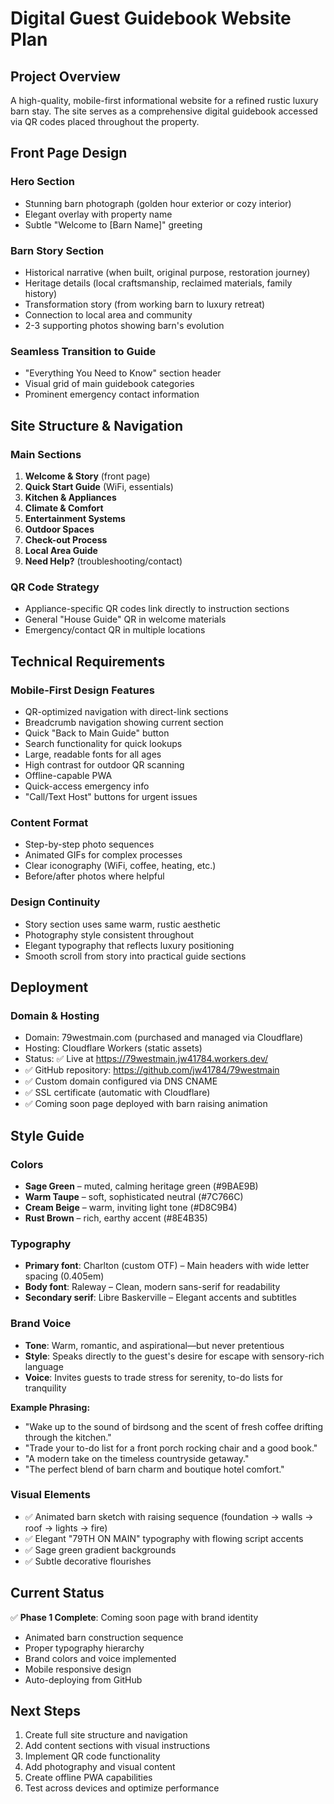 # Digital Guest Guidebook Website Plan

## Project Overview
A high-quality, mobile-first informational website for a refined rustic luxury barn stay. The site serves as a comprehensive digital guidebook accessed via QR codes placed throughout the property.

## Front Page Design

### Hero Section
- Stunning barn photograph (golden hour exterior or cozy interior)
- Elegant overlay with property name
- Subtle "Welcome to [Barn Name]" greeting

### Barn Story Section
- Historical narrative (when built, original purpose, restoration journey)
- Heritage details (local craftsmanship, reclaimed materials, family history)
- Transformation story (from working barn to luxury retreat)
- Connection to local area and community
- 2-3 supporting photos showing barn's evolution

### Seamless Transition to Guide
- "Everything You Need to Know" section header
- Visual grid of main guidebook categories
- Prominent emergency contact information

## Site Structure & Navigation

### Main Sections
1. **Welcome & Story** (front page)
2. **Quick Start Guide** (WiFi, essentials)
3. **Kitchen & Appliances**
4. **Climate & Comfort**
5. **Entertainment Systems**
6. **Outdoor Spaces**
7. **Check-out Process**
8. **Local Area Guide**
9. **Need Help?** (troubleshooting/contact)

### QR Code Strategy
- Appliance-specific QR codes link directly to instruction sections
- General "House Guide" QR in welcome materials
- Emergency/contact QR in multiple locations

## Technical Requirements

### Mobile-First Design Features
- QR-optimized navigation with direct-link sections
- Breadcrumb navigation showing current section
- Quick "Back to Main Guide" button
- Search functionality for quick lookups
- Large, readable fonts for all ages
- High contrast for outdoor QR scanning
- Offline-capable PWA
- Quick-access emergency info
- "Call/Text Host" buttons for urgent issues

### Content Format
- Step-by-step photo sequences
- Animated GIFs for complex processes
- Clear iconography (WiFi, coffee, heating, etc.)
- Before/after photos where helpful

### Design Continuity
- Story section uses same warm, rustic aesthetic
- Photography style consistent throughout
- Elegant typography that reflects luxury positioning
- Smooth scroll from story into practical guide sections

## Deployment

### Domain & Hosting
- Domain: 79westmain.com (purchased and managed via Cloudflare)
- Hosting: Cloudflare Workers (static assets)
- Status: ✅ Live at https://79westmain.jw41784.workers.dev/
- ✅ GitHub repository: https://github.com/jw41784/79westmain
- ✅ Custom domain configured via DNS CNAME
- ✅ SSL certificate (automatic with Cloudflare)
- ✅ Coming soon page deployed with barn raising animation

## Style Guide

### Colors
- **Sage Green** – muted, calming heritage green (#9BAE9B)
- **Warm Taupe** – soft, sophisticated neutral (#7C766C)
- **Cream Beige** – warm, inviting light tone (#D8C9B4)  
- **Rust Brown** – rich, earthy accent (#8E4B35)

### Typography
- **Primary font**: Charlton (custom OTF) – Main headers with wide letter spacing (0.405em)
- **Body font**: Raleway – Clean, modern sans-serif for readability
- **Secondary serif**: Libre Baskerville – Elegant accents and subtitles

### Brand Voice
- **Tone**: Warm, romantic, and aspirational—but never pretentious
- **Style**: Speaks directly to the guest's desire for escape with sensory-rich language
- **Voice**: Invites guests to trade stress for serenity, to-do lists for tranquility

**Example Phrasing:**
- "Wake up to the sound of birdsong and the scent of fresh coffee drifting through the kitchen."
- "Trade your to-do list for a front porch rocking chair and a good book."
- "A modern take on the timeless countryside getaway."
- "The perfect blend of barn charm and boutique hotel comfort."

### Visual Elements
- ✅ Animated barn sketch with raising sequence (foundation → walls → roof → lights → fire)
- ✅ Elegant "79TH ON MAIN" typography with flowing script accents
- ✅ Sage green gradient backgrounds
- ✅ Subtle decorative flourishes

## Current Status
✅ **Phase 1 Complete**: Coming soon page with brand identity
- Animated barn construction sequence
- Proper typography hierarchy
- Brand colors and voice implemented
- Mobile responsive design
- Auto-deploying from GitHub

## Next Steps
1. Create full site structure and navigation
2. Add content sections with visual instructions  
3. Implement QR code functionality
4. Add photography and visual content
5. Create offline PWA capabilities
6. Test across devices and optimize performance